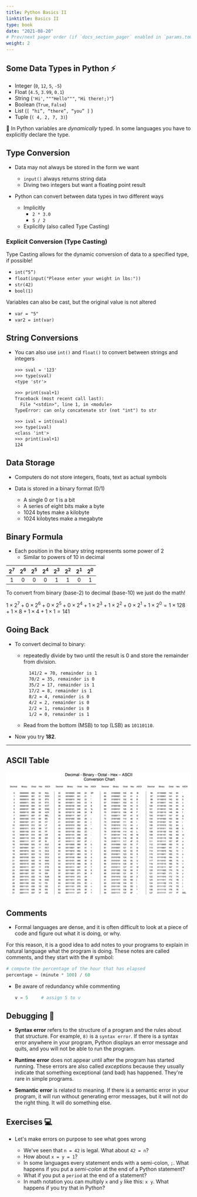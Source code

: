 ```yaml
---
title: Python Basics II
linktitle: Basics II
type: book
date: "2021-08-20"
# Prev/next pager order (if `docs_section_pager` enabled in `params.toml`)
weight: 2
---
```


## Some Data Types in Python :zap:

* Integer  (`0`, `12`, `5`, `-5`)
* Float (`4.5`, `3.99`, `0.1`)
* String (`'Hi'`, `"""Hello"""`, `"Hi there!;)"`)
* Boolean (`True`, `False`)
* List (`[ “hi”, “there”, “you” ]` )
* Tuple (`( 4, 2, 7, 3)`)

:pencil: In Python variables are *dynamically* typed. In some languages you have to explicitly declare the type. 


## Type Conversion
* Data may not always be stored in the form we want
    * `input()` always returns string data
    * Diving two integers but want a floating point result

* Python can convert between data types in two different ways
    * Implicitly 
        * `2 * 3.0`
        * `5 / 2`
    * Explicitly (also called Type Casting)


### Explicit Conversion (Type Casting)
Type Casting allows for the dynamic conversion of data to a specified type, if possible!
* `int(“5”)`
* `float(input("Please enter your weight in lbs:"))`
* `str(42)`
* `bool(1)`

Variables can also be cast, but the original value is not altered
* `var = "5"`
* `var2 = int(var)`

## String Conversions
* You can also use `int()` and `float()` to convert between strings and integers

  ```console
  >>> sval = '123'
  >>> type(sval)
  <type 'str'>
  ```

  ```console
  >>> print(sval+1)
  Traceback (most recent call last):
    File "<stdin>", line 1, in <module>
  TypeError: can only concatenate str (not "int") to str
  ```

  ```console
  >>> ival = int(sval)
  >>> type(ival)
  <class 'int'>
  >>> print(ival+1)
  124
  ```


## Data Storage
* Computers do not store integers, floats, text as actual symbols

* Data is stored in a binary format (0/1)
    * A single 0 or 1 is a bit
    * A series of eight bits make a byte
    * 1024 bytes make a kilobyte
    * 1024 kilobytes make a megabyte


## Binary Formula
* Each position in the binary string represents some power of 2
    * Similar to powers of 10 in decimal

|  $2^7$ | $2^6$ |  $2^5$ | $2^4$ |$2^3$|  $2^2$ |  $2^1$ |$2^0$|
|:----------:|:-------------:|:------:|:----------:|:-------------:|:------:|:----------:|:-------------:|
| 1 | 0 | 0 | 0 | 1 | 1 | 0 | 1 |

To convert from binary (base-2) to decimal (base-10) we just do the math!

$1\times2^7 + 0\times2^6 + 0\times2^5 + 0\times2^4 + 1\times2^3 + 1\times2^2 + 0\times2^1 + 1\times2^0
= 1\times128 + 1\times8 + 1\times4 + 1\times1 = 141$


## Going Back
* To convert decimal to binary:
    * repeatedly divide by two until the result is 0  and store the remainder from division.

            141/2 = 70, remainder is 1
            70/2 = 35, remainder is 0
            35/2 = 17, remainder is 1
            17/2 = 8, remainder is 1
            8/2 = 4, remainder is 0
            4/2 = 2, remainder is 0
            2/2 = 1, remainder is 0
            1/2 = 0, remainder is 1

    * Read from the bottom (MSB) to top (LSB) as `10110110`.

* Now you try **182**.
---

## ASCII Table
![](ascii_table_lge.png)



## Comments
* Formal languages are dense, and it is often difficult to look at a piece of code and figure out what it is doing, or why.

For this reason, it is a good idea to add notes to your programs to explain in natural language what the program is doing. These notes are called comments, and they start with the # symbol:

  ```python
  # compute the percentage of the hour that has elapsed
  percentage = (minute * 100) / 60
  ```

* Be aware of redundancy while commenting
  ```python
  v = 5     # assign 5 to v
  ```


## Debugging :lady_beetle: 
* **Syntax error** refers to the structure of a program and the rules about that structure. For example, `8)` is a `syntax error`. If there is a syntax error anywhere in your program, Python displays an error message and quits, and you will not be able to run the program.

* **Runtime error** does not appear until after the program has started running. These errors are also called *exceptions* because they usually indicate that something exceptional (and bad) has happened. They're rare in simple programs.

* **Semantic error** is related to meaning. If there is a semantic error in your program, it will run without generating error messages, but it will not do the right thing. It will do something else. 

## Exercises 💻

* Let's make errors on purpose to see what goes wrong

    * We've seen that `n = 42` is legal. What about `42 = n`?
    * How about `x = y = 1`?
    * In some languages every statement ends with a semi-colon, `;`. What happens if you put a *semi-colon* at the end of a Python statement?
    * What if you put a `period` at the end of a statement?
    * In math notation you can multiply `x` and `y` like this: `x y`. What happens if you try that in Python?
